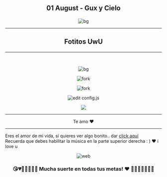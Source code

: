 ## <p align="center"> 01 August - Gux y Cielo </p>
<p align="center"> <img src="/Para_Nosotros/2mes_Maily/imagesGithub/Love_01.png" alt="bg" /> </p>

<hr>

## <p align="center"> Fotitos UwU </p>

<hr>
</br>
<p align="center"> <img src="/Para_Nosotros/2mes_Maily/imagesGithub/Love_02.jpeg" alt="bg" /> </p>

<p align="center"> <img src="/Para_Nosotros/2mes_Maily/imagesGithub/Love_03.jpeg" alt="fork" /> </p>

<p align="center"> <img src="/Para_Nosotros/2mes_Maily/imagesGithub/Love_04.jpeg" alt="fork" /> </p>

<p align="center"> <img src="/Para_Nosotros/2mes_Maily/imagesGithub/Love_05.jpeg" alt="edit config.js" /> </p>

<p align="center"> <img src="/Para_Nosotros/2mes_Maily/imagesGithub/Love_06.jpeg"  /> </p>

<hr>
<p align="center"> Te amo ♥ </p>
<hr>

Eres el amor de mi vida, sí quieres ver algo bonito.. dar [click aquí](https://nestor36.github.io//Para_Nosotros/2mes_Maily)
<br>Recuerda que debes habilitar la música en la parte superior derecha : ) ♥ i love u
<p align="center"> <img src="/Para_Nosotros/2mes_Maily/img/logi.gif" alt="web" /> </p>

### <p align="center">😘💔💙💓💝💟💑 Mucha suerte en todas tus metas! ♥ 💚💗💘💖💞💋👄</p>
